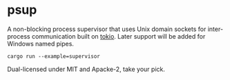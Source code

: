 # psup

A non-blocking process supervisor that uses Unix domain sockets for inter-process communication built on [tokio][]. Later support will be added for Windows named pipes.

```
cargo run --example=supervisor
```

Dual-licensed under MIT and Apacke-2, take your pick.

[tokio]: https://docs.rs/tokio/
